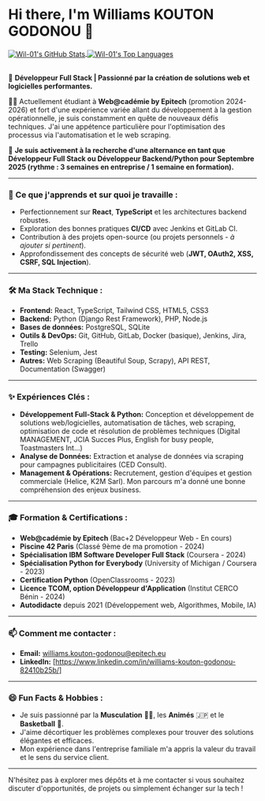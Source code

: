 # Hi there, I'm Williams KOUTON GODONOU 👋

<a href="https://github.com/Wil-01">
  <img align="center" src="https://github-readme-stats.vercel.app/api?username=Wil-01&show_icons=true&theme=radical&rank_icon=github" alt="Wil-01's GitHub Stats" />
</a>
<a href="https://github.com/Wil-01">
  <img align="center" src="https://github-readme-stats.vercel.app/api/top-langs/?username=Wil-01&layout=compact&theme=radical" alt="Wil-01's Top Languages" />
</a>

<br/>
<br/>

🚀 **Développeur Full Stack | Passionné par la création de solutions web et logicielles performantes.**

👨‍💻 Actuellement étudiant à **Web@cadémie by Epitech** (promotion 2024-2026) et fort d'une expérience variée allant du développement à la gestion opérationnelle, je suis constamment en quête de nouveaux défis techniques. J'ai une appétence particulière pour l'optimisation des processus via l'automatisation et le web scraping.

🎯 **Je suis activement à la recherche d'une alternance en tant que Développeur Full Stack ou Développeur Backend/Python pour Septembre 2025 (rythme : 3 semaines en entreprise / 1 semaine en formation).**

---

### 🌱 Ce que j'apprends et sur quoi je travaille :

*   Perfectionnement sur **React**, **TypeScript** et les architectures backend robustes.
*   Exploration des bonnes pratiques **CI/CD** avec Jenkins et GitLab CI.
*   Contribution à des projets open-source (ou projets personnels - *à ajouter si pertinent*).
*   Approfondissement des concepts de sécurité web (**JWT, OAuth2, XSS, CSRF, SQL Injection**).

---

### 🛠️ Ma Stack Technique :

*   **Frontend:** React, TypeScript, Tailwind CSS, HTML5, CSS3
*   **Backend:** Python (Django Rest Framework), PHP, Node.js
*   **Bases de données:** PostgreSQL, SQLite
*   **Outils & DevOps:** Git, GitHub, GitLab, Docker (basique), Jenkins, Jira, Trello
*   **Testing:** Selenium, Jest
*   **Autres:** Web Scraping (Beautiful Soup, Scrapy), API REST, Documentation (Swagger)

---

### ✨ Expériences Clés :

*   **Développement Full-Stack & Python:** Conception et développement de solutions web/logicielles, automatisation de tâches, web scraping, optimisation de code et résolution de problèmes techniques (Digital MANAGEMENT, JCIA Succes Plus, English for busy people, Toastmasters Int...)
*   **Analyse de Données:** Extraction et analyse de données via scraping pour campagnes publicitaires (CED Consult).
*   **Management & Opérations:** Recrutement, gestion d'équipes et gestion commerciale (Helice, K2M Sarl). Mon parcours m'a donné une bonne compréhension des enjeux business.

---

### 🎓 Formation & Certifications :

*   **Web@cadémie by Epitech** (Bac+2 Développeur Web - En cours)
*   **Piscine 42 Paris** (Classé 9ème de ma promotion - 2024)
*   **Spécialisation IBM Software Developer Full Stack** (Coursera - 2024)
*   **Spécialisation Python for Everybody** (University of Michigan / Coursera - 2023)
*   **Certification Python** (OpenClassrooms - 2023)
*   **Licence TCOM, option Développeur d'Application** (Institut CERCO Bénin - 2024)
*   **Autodidacte** depuis 2021 (Développement web, Algorithmes, Mobile, IA)

---

### 📫 Comment me contacter :

*   **Email:** [williams.kouton-godonou@epitech.eu](mailto:williams.kouton-godonou@epitech.eu)
*   **LinkedIn:** [https://www.linkedin.com/in/williams-kouton-godonou-82410b25b/] <!-- IMPORTANT: Ajoutez votre lien LinkedIn ici ! -->

---

### 😄 Fun Facts & Hobbies :

*   Je suis passionné par la **Musculation** 🏋️‍♂️, les **Animés** 🇯🇵 et le **Basketball** 🏀.
*   J'aime décortiquer les problèmes complexes pour trouver des solutions élégantes et efficaces.
*   Mon expérience dans l'entreprise familiale m'a appris la valeur du travail et le sens du service client.

---

N'hésitez pas à explorer mes dépôts et à me contacter si vous souhaitez discuter d'opportunités, de projets ou simplement échanger sur la tech !
